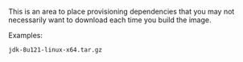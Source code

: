This is an area to place provisioning dependencies that you may not necessarily
want to download each time you build the image.

Examples:

    jdk-8u121-linux-x64.tar.gz
